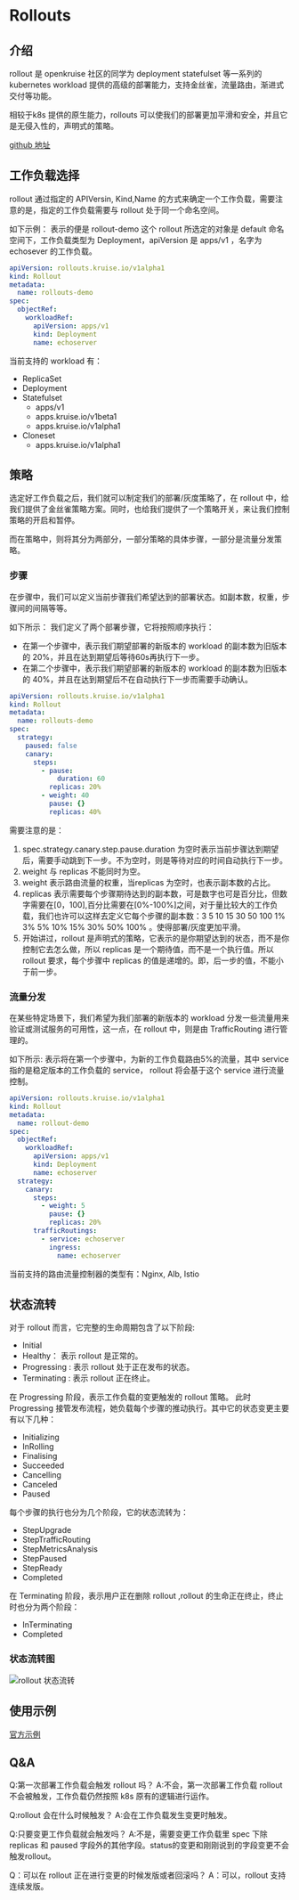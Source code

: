 # Rollouts

## 介绍

rollout 是 openkruise 社区的同学为 deployment statefulset 等一系列的 kubernetes workload 提供的高级的部署能力，支持金丝雀，流量路由，渐进式交付等功能。

相较于k8s 提供的原生能力，rollouts 可以使我们的部署更加平滑和安全，并且它是无侵入性的，声明式的策略。

[github 地址](https://github.com/openkruise/rollouts)

## 工作负载选择

rollout 通过指定的 APIVersin, Kind,Name 的方式来确定一个工作负载，需要注意的是，指定的工作负载需要与 rollout 处于同一个命名空间。

如下示例：
表示的便是 rollout-demo 这个 rollout 所选定的对象是 default 命名空间下，工作负载类型为 Deployment，apiVersion 是 apps/v1 ，名字为 echosever 的工作负载。

```yaml
apiVersion: rollouts.kruise.io/v1alpha1  
kind: Rollout  
metadata:  
  name: rollouts-demo
spec:  
  objectRef:  
    workloadRef:  
      apiVersion: apps/v1  
      kind: Deployment  
      name: echoserver
```

当前支持的 workload 有：
+ ReplicaSet
+ Deployment
+ Statefulset
	+ apps/v1
	+ apps.kruise.io/v1beta1
	+ apps.kruise.io/v1alpha1
+ Cloneset
	+ apps.kruise.io/v1alpha1

## 策略

选定好工作负载之后，我们就可以制定我们的部署/灰度策略了，在 rollout 中，给我们提供了金丝雀策略方案。同时，也给我们提供了一个策略开关，来让我们控制策略的开启和暂停。

而在策略中，则将其分为两部分，一部分策略的具体步骤，一部分是流量分发策略。

### 步骤

在步骤中，我们可以定义当前步骤我们希望达到的部署状态。如副本数，权重，步骤间的间隔等等。

如下所示：
我们定义了两个部署步骤，它将按照顺序执行：

+ 在第一个步骤中，表示我们期望部署的新版本的 workload 的副本数为旧版本的 20%，并且在达到期望后等待60s再执行下一步。
+ 在第二个步骤中，表示我们期望部署的新版本的 workload 的副本数为旧版本的 40%，并且在达到期望后不在自动执行下一步而需要手动确认。

```yaml
apiVersion: rollouts.kruise.io/v1alpha1  
kind: Rollout  
metadata:  
  name: rollouts-demo  
spec:  
  strategy:
    paused: false  
    canary:  
      steps:  
        - pause: 
            duration: 60
          replicas: 20%  
        - weight: 40  
          pause: {}  
          replicas: 40%  
```

需要注意的是：
1. spec.strategy.canary.step.pause.duration 为空时表示当前步骤达到期望后，需要手动跳到下一步。不为空时，则是等待对应的时间自动执行下一步。
2. weight 与  replicas 不能同时为空。
3. weight 表示路由流量的权重，当replicas 为空时，也表示副本数的占比。
4. replicas 表示需要每个步骤期待达到的副本数，可是数字也可是百分比，但数字需要在[0，100],百分比需要在[0%-100%]之间，对于量比较大的工作负载，我们也许可以这样去定义它每个步骤的副本数：3 5 10 15 30 50 100 1% 3% 5% 10% 15% 30% 50% 100% 。使得部署/灰度更加平滑。
5. 开始讲过，rollout 是声明式的策略，它表示的是你期望达到的状态，而不是你控制它去怎么做，所以 replicas 是一个期待值，而不是一个执行值。所以 rollout 要求，每个步骤中 replicas 的值是递增的。即，后一步的值，不能小于前一步。

### 流量分发

在某些特定场景下，我们希望为我们部署的新版本的 workload 分发一些流量用来验证或测试服务的可用性，这一点，在 rollout 中，则是由 TrafficRouting 进行管理的。

如下所示:
表示将在第一个步骤中，为新的工作负载路由5%的流量，其中 service 指的是稳定版本的工作负载的 service， rollout 将会基于这个 service 进行流量控制。

```yaml
apiVersion: rollouts.kruise.io/v1alpha1  
kind: Rollout  
metadata:  
  name: rollout-demo  
spec:  
  objectRef:  
    workloadRef:  
      apiVersion: apps/v1  
      kind: Deployment  
      name: echoserver  
  strategy:  
    canary:  
      steps:  
        - weight: 5  
          pause: {}  
          replicas: 20%  
      trafficRoutings:  
        - service: echoserver  
          ingress:  
            name: echoserver
```

当前支持的路由流量控制器的类型有：Nginx, Alb, Istio

## 状态流转

对于 rollout 而言，它完整的生命周期包含了以下阶段:
+ Initial
+ Healthy： 表示 rollout 是正常的。
+ Progressing : 表示 rollout 处于正在发布的状态。
+ Terminating : 表示 rollout 正在终止。

在 Progressing 阶段，表示工作负载的变更触发的 rollout 策略。
此时 Progressing 接管发布流程，她负载每个步骤的推动执行。其中它的状态变更主要有以下几种：
+ Initializing
+ InRolling
+ Finalising
+ Succeeded
+ Cancelling
+ Canceled
+ Paused

每个步骤的执行也分为几个阶段，它的状态流转为：
+ StepUpgrade
+ StepTrafficRouting
+ StepMetricsAnalysis
+ StepPaused
+ StepReady
+ Completed

在 Terminating 阶段，表示用户正在删除 rollout ,rollout 的生命正在终止，终止时也分为两个阶段：
+ InTerminating
+ Completed

### 状态流转图

![rollout 状态流转](images/rollouts.png)

## 使用示例

[官方示例](https://github.com/openkruise/rollouts/blob/master/docs/tutorials/basic_usage.md)

## Q&A
Q:第一次部署工作负载会触发 rollout 吗？
A:不会，第一次部署工作负载 rollout 不会被触发，工作负载仍然按照 k8s 原有的逻辑进行运作。

Q:rollout 会在什么时候触发？
A:会在工作负载发生变更时触发。

Q:只要变更工作负载就会触发吗？
A:不是，需要变更工作负载里 spec 下除 replicas 和 paused 字段外的其他字段。status的变更和刚刚说到的字段变更不会触发rollout。

Q：可以在 rollout 正在进行变更的时候发版或者回滚吗？
A：可以，rollout 支持连续发版。
